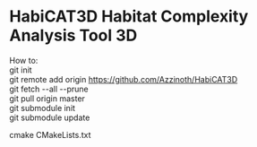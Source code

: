 HabiCAT3D
Habitat Complexity Analysis Tool 3D
=====

How to:<br />
git init<br />
git remote add origin https://github.com/Azzinoth/HabiCAT3D<br />
git fetch --all --prune<br />
git pull origin master<br />
git submodule init<br />
git submodule update<br />

cmake CMakeLists.txt
